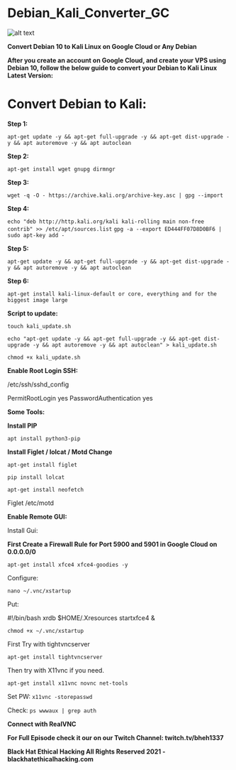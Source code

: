 # Debian_Kali_Converter_GC

![alt text](https://pbs.twimg.com/profile_images/1384538705797554177/o0BURm0O_400x400.png)

**Convert Debian 10 to Kali Linux on Google Cloud or Any Debian**

**After you create an account on Google Cloud, and create your VPS using Debian 10, follow the below guide to convert your Debian to Kali Linux Latest Version:**

# Convert Debian to Kali:

**Step 1:**

`apt-get update -y && apt-get full-upgrade -y && apt-get dist-upgrade -y && apt autoremove -y && apt autoclean`

**Step 2:**

`apt-get install wget gnupg dirmngr`

**Step 3:**

`wget -q -O - https://archive.kali.org/archive-key.asc | gpg --import`

**Step 4:**

`echo "deb http://http.kali.org/kali kali-rolling main non-free contrib" >> /etc/apt/sources.list`
`gpg -a --export ED444FF07D8D0BF6 | sudo apt-key add -`

**Step 5:**

`apt-get update -y && apt-get full-upgrade -y && apt-get dist-upgrade -y && apt autoremove -y && apt autoclean`

**Step 6:**

`apt-get install kali-linux-default or core, everything and for the biggest image large`


**Script to update:**

`touch kali_update.sh`

`echo "apt-get update -y && apt-get full-upgrade -y && apt-get dist-upgrade -y && apt autoremove -y && apt autoclean" > kali_update.sh`

`chmod +x kali_update.sh`

**Enable Root Login SSH:**

/etc/ssh/sshd_config

PermitRootLogin yes
PasswordAuthentication yes

**Some Tools:**

**Install PIP**

`apt install python3-pip`

**Install Figlet / lolcat / Motd Change**

`apt-get install figlet`

`pip install lolcat`

`apt-get install neofetch`

Figlet /etc/motd

**Enable Remote GUI:**

Install Gui:

**First Create a Firewall Rule for Port 5900 and 5901 in Google Cloud on 0.0.0.0/0**

`apt-get install xfce4 xfce4-goodies -y`

Configure:

`nano ~/.vnc/xstartup`

Put:

#!/bin/bash
xrdb $HOME/.Xresources
startxfce4 &

`chmod +x ~/.vnc/xstartup`


First Try with tightvncserver 

`apt-get install tightvncserver`

Then try with X11vnc if you need.


`apt-get install x11vnc novnc net-tools`

Set PW:
`x11vnc -storepasswd`

Check:
`ps wwwaux | grep auth`

**Connect with RealVNC**

**For Full Episode check it our on our Twitch Channel: twitch.tv/bheh1337**

**Black Hat Ethical Hacking All Rights Reserved 2021 - blackhatethicalhacking.com**
